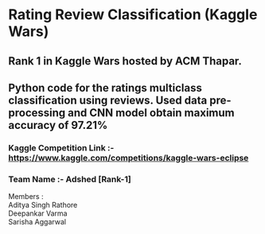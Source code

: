 # Rating Review Classification (Kaggle Wars)
## Rank 1 in Kaggle Wars hosted by ACM Thapar.
## Python code for the ratings multiclass classification using reviews. Used data pre-processing and CNN model obtain maximum accuracy of 97.21%

### Kaggle Competition Link :- https://www.kaggle.com/competitions/kaggle-wars-eclipse
### Team Name :- Adshed [Rank-1]
Members : <br>
Aditya  Singh Rathore <br>
Deepankar Varma <br>
Sarisha Aggarwal <br>